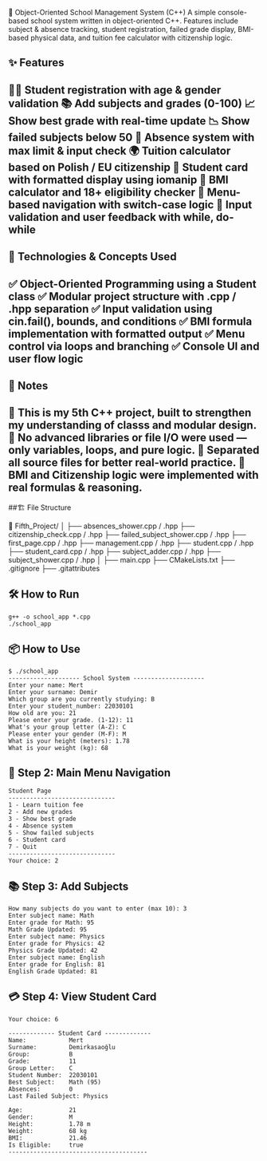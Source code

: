 🏫 Object-Oriented School Management System (C++)
A simple console-based school system written in object-oriented C++.
Features include subject & absence tracking, student registration, failed grade display, BMI-based physical data, and tuition fee calculator with citizenship logic.

## ✨ Features
🧑‍🎓 Student registration with age & gender validation
📚 Add subjects and grades (0-100)
📈 Show best grade with real-time update
📉 Show failed subjects below 50
📅 Absence system with max limit & input check
🌍 Tuition calculator based on Polish / EU citizenship
🪪 Student card with formatted display using iomanip
🧮 BMI calculator and 18+ eligibility checker
🔄 Menu-based navigation with switch-case logic
🔁 Input validation and user feedback with while, do-while
---
## 🧠 Technologies & Concepts Used
✅ Object-Oriented Programming using a Student class
✅ Modular project structure with .cpp / .hpp separation
✅ Input validation using cin.fail(), bounds, and conditions
✅ BMI formula implementation with formatted output
✅ Menu control via loops and branching
✅ Console UI and user flow logic
---
## 📝 Notes
📌 This is my 5th C++ project, built to strengthen my understanding of classs and modular design.
📌 No advanced libraries or file I/O were used — only variables, loops, and pure logic.
📌 Separated all source files for better real-world practice.
📌 BMI and Citizenship logic were implemented with real formulas & reasoning.
---
##🏗️ File Structure

📁 Fifth_Project/
│
├── absences_shower.cpp / .hpp
├── citizenship_check.cpp / .hpp
├── failed_subject_shower.cpp / .hpp
├── first_page.cpp / .hpp
├── management.cpp / .hpp
├── student.cpp / .hpp
├── student_card.cpp / .hpp
├── subject_adder.cpp / .hpp
├── subject_shower.cpp / .hpp
│
├── main.cpp
├── CMakeLists.txt
├── .gitignore
├── .gitattributes

## 🛠 How to Run
```
g++ -o school_app *.cpp
./school_app
```
## 📦 How to Use
```
$ ./school_app
-------------------- School System --------------------
Enter your name: Mert
Enter your surname: Demir
Which group are you currently studying: B
Enter your student_number: 22030101
How old are you: 21
Please enter your grade. (1-12): 11
What's your group letter (A-Z): C
Please enter your gender (M-F): M
What is your height (meters): 1.78
What is your weight (kg): 68
```
## 🧭 Step 2: Main Menu Navigation
```
Student Page
------------------------------
1 - Learn tuition fee
2 - Add new grades
3 - Show best grade
4 - Absence system
5 - Show failed subjects
6 - Student card
7 - Quit
------------------------------
Your choice: 2
```
## 📚 Step 3: Add Subjects
```
How many subjects do you want to enter (max 10): 3
Enter subject name: Math
Enter grade for Math: 95
Math Grade Updated: 95
Enter subject name: Physics
Enter grade for Physics: 42
Physics Grade Updated: 42
Enter subject name: English
Enter grade for English: 81
English Grade Updated: 81

```

## 💳 Step 4: View Student Card
```
Your choice: 6

------------- Student Card -------------
Name:            Mert
Surname:         Demirkasaoğlu
Group:           B
Grade:           11
Group Letter:    C
Student Number:  22030101
Best Subject:    Math (95)
Absences:        0
Last Failed Subject: Physics

Age:             21
Gender:          M
Height:          1.78 m
Weight:          68 kg
BMI:             21.46
Is Eligible:     true
---------------------------------------
```


